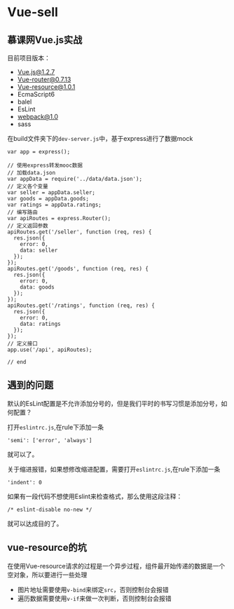 # Vue-sell
## 慕课网Vue.js实战

目前项目版本：  

 - Vue.js@1.2.7
 - Vue-router@0.7.13
 - Vue-resource@1.0.1
 - EcmaScript6
 - balel
 - EsLint
 - webpack@1.0
 - sass  

在build文件夹下的`dev-server.js`中，基于express进行了数据mock  
```
var app = express();

// 使用express转发mooc数据
// 加载data.json
var appData = require('../data/data.json');
// 定义各个变量
var seller = appData.seller;
var goods = appData.goods;
var ratings = appData.ratings;
// 编写路由
var apiRoutes = express.Router();
// 定义返回参数
apiRoutes.get('/seller', function (req, res) {
  res.json({
    error: 0,
    data: seller
  });
});
apiRoutes.get('/goods', function (req, res) {
  res.json({
    error: 0,
    data: goods
  });
});
apiRoutes.get('/ratings', function (req, res) {
  res.json({
    error: 0,
    data: ratings
  });
});
// 定义接口
app.use('/api', apiRoutes);

// end
```

 ## 遇到的问题  
 默认的EsLint配置是不允许添加分号的，但是我们平时的书写习惯是添加分号，如何配置？  

 打开`eslintrc.js`,在rule下添加一条
 ```
 'semi': ['error', 'always']
 ```  
 就可以了。  

 关于缩进报错，如果想修改缩进配置，需要打开`eslintrc.js`,在rule下添加一条  
 ```
 'indent': 0
 ```  
 如果有一段代码不想使用Eslint来检查格式，那么使用这段注释：
 ```
 /* eslint-disable no-new */
 ```  
 就可以达成目的了。  

 ## vue-resource的坑
 在使用Vue-resource请求的过程是一个异步过程，组件最开始传递的数据是一个空对象，所以要进行一些处理
  - 图片地址需要使用`v-bind`来绑定`src`，否则控制台会报错
  - 遍历数据需要使用`v-if`来做一次判断，否则控制台会报错
